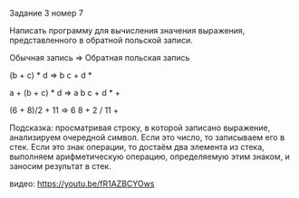 Задание 3 номер 7

Написать программу для вычисления значения выражения, представленного в обратной польской записи.

Обычная запись  =>  Обратная польская запись

(b + c) * d  =>  b c + d *

a + (b + c) * d  =>  a b c + d * +

(6 + 8)/2 + 11  =>  6 8 + 2 / 11 +

Подсказка: просматривая строку, в которой записано выражение, анализируем очередной символ. Если это число, то записываем его в стек. Если это знак операции, то достаём два элемента из стека, выполняем арифметическую операцию, определяемую этим знаком, и заносим результат в стек.


видео: https://youtu.be/fR1AZBCYOws
